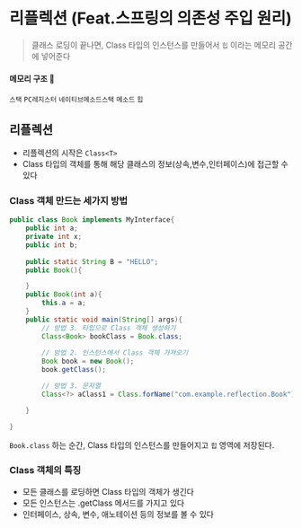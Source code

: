 # 리플렉션 (Feat.스프링의 의존성 주입 원리)
> 클래스 로딩이 끝나면, Class 타입의 인스턴스를 만들어서 `힙` 이라는 메모리 공간에 넣어준다

#### 메모리 구조 🎁
 
`스택` `PC레지스터` `네이티브메소드스택` `메소드` `힙`

## 리플렉션
- 리플렉션의 시작은 `Class<T>`
- Class 타입의 객체를 통해 해당 클래스의 정보(상속,변수,인터페이스)에 접근할 수 있다
### Class 객체 만드는 세가지 방법 
```java
public class Book implements MyInterface{
    public int a;
    private int x;
    public int b;
    
    public static String B = "HELLO";
    public Book(){

    }
    public Book(int a){
        this.a = a;
    }
    public static void main(String[] args){
        // 방법 3. 타입으로 Class 객체 생성하기
        Class<Book> bookClass = Book.class;
        
        // 방법 2. 인스턴스에서 Class 객체 가져오기
        Book book = new Book();
        book.getClass();

        // 방법 3. 문자열
        Class<?> aClass1 = Class.forName("com.example.reflection.Book");

    }

}

```
`Book.class` 하는 순간, Class 타입의 인스턴스를 만들어지고 `힙` 영역에 저장된다.
### Class 객체의 특징
- 모든 클래스를 로딩하면 Class 타입의 객체가 생긴다
- 모든 인스턴스는 .getClass 메서드를 가지고 있다
- 인터페이스, 상속, 변수, 애노테이션 등의 정보를 볼 수 있다



